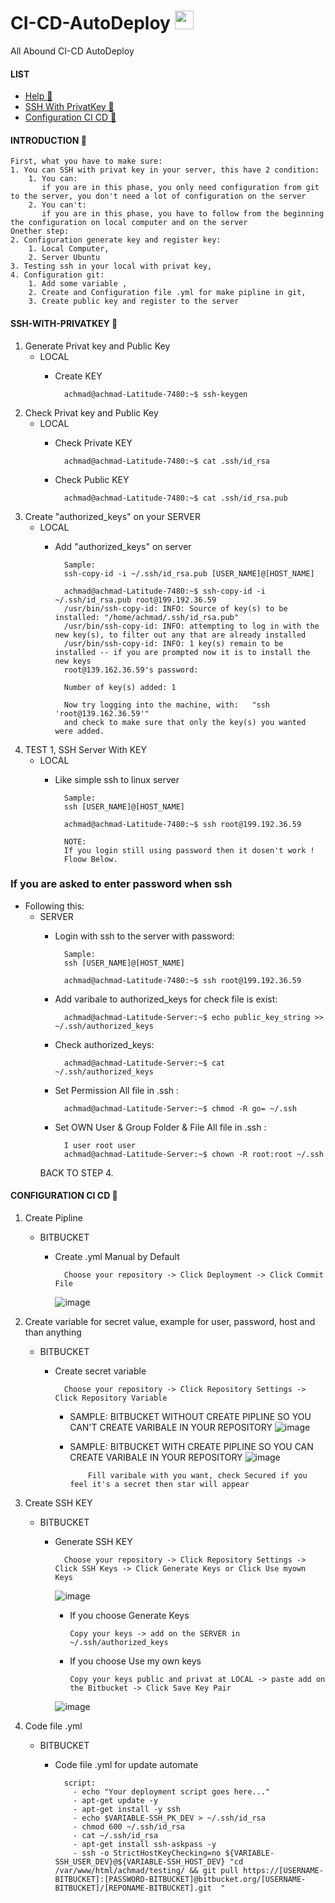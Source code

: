 # CI-CD-AutoDeploy <img src="https://raw.githubusercontent.com/MartinHeinz/MartinHeinz/master/wave.gif" width="30px">
All Abound CI-CD AutoDeploy

#### LIST
- [Help 👻](#introduction-)
- [SSH With PrivatKey 👻](#ssh-with-privatkey-)
- [Configuration CI CD 👻](#configuration-ci-cd-)

#### INTRODUCTION 👻

    First, what you have to make sure:
    1. You can SSH with privat key in your server, this have 2 condition:
        1. You can:
           if you are in this phase, you only need configuration from git to the server, you don't need a lot of configuration on the server
        2. You can't:
           if you are in this phase, you have to follow from the beginning the configuration on local computer and on the server
    Onether step:
    2. Configuration generate key and register key:
        1. Local Computer,
        2. Server Ubuntu
    3. Testing ssh in your local with privat key,
    4. Configuration git:
        1. Add some variable ,
        2. Create and Configuration file .yml for make pipline in git,
        3. Create public key and register to the server

#### SSH-WITH-PRIVATKEY 👻
1. Generate Privat key and Public Key
    * LOCAL
        * Create KEY
                                                        
                achmad@achmad-Latitude-7480:~$ ssh-keygen
2. Check Privat key and Public Key
    * LOCAL
        * Check Private KEY
        
                achmad@achmad-Latitude-7480:~$ cat .ssh/id_rsa
        * Check Public KEY
        
                achmad@achmad-Latitude-7480:~$ cat .ssh/id_rsa.pub
3. Create "authorized_keys" on your SERVER
    * LOCAL
        * Add "authorized_keys" on server
        
                Sample: 
                ssh-copy-id -i ~/.ssh/id_rsa.pub [USER_NAME]@[HOST_NAME]
                
                achmad@achmad-Latitude-7480:~$ ssh-copy-id -i ~/.ssh/id_rsa.pub root@199.192.36.59
                /usr/bin/ssh-copy-id: INFO: Source of key(s) to be installed: "/home/achmad/.ssh/id_rsa.pub"
                /usr/bin/ssh-copy-id: INFO: attempting to log in with the new key(s), to filter out any that are already installed
                /usr/bin/ssh-copy-id: INFO: 1 key(s) remain to be installed -- if you are prompted now it is to install the new keys
                root@139.162.36.59's password: 

                Number of key(s) added: 1

                Now try logging into the machine, with:   "ssh 'root@139.162.36.59'"
                and check to make sure that only the key(s) you wanted were added.
3. TEST 1, SSH Server With KEY
    * LOCAL
        * Like simple ssh to linux server
        
                Sample: 
                ssh [USER_NAME]@[HOST_NAME]
                
                achmad@achmad-Latitude-7480:~$ ssh root@199.192.36.59
                
                NOTE:
                If you login still using password then it dosen't work !
                Floow Below.
                
### If you are asked to enter password when ssh ###
* Following this:
    * SERVER
        * Login with ssh to the server with password:
        
                Sample: 
                ssh [USER_NAME]@[HOST_NAME]
                
                achmad@achmad-Latitude-7480:~$ ssh root@199.192.36.59
                
        * Add varibale to authorized_keys for check file is exist:
        
                achmad@achmad-Latitude-Server:~$ echo public_key_string >> ~/.ssh/authorized_keys
                
        * Check authorized_keys:

                achmad@achmad-Latitude-Server:~$ cat ~/.ssh/authorized_keys
                
        * Set Permission All file in .ssh :

                achmad@achmad-Latitude-Server:~$ chmod -R go= ~/.ssh

        * Set OWN User & Group Folder & File All file in .ssh :
                
                I user root user
                achmad@achmad-Latitude-Server:~$ chown -R root:root ~/.ssh
                
        BACK TO STEP 4.
    

#### CONFIGURATION CI CD 👻
1. Create Pipline
    * BITBUCKET
        * Create .yml Manual by Default
                                                        
                Choose your repository -> Click Deployment -> Click Commit File
                
            ![image](https://user-images.githubusercontent.com/77251566/167135052-d7968e2a-dabf-4e23-8085-6d705a732bf7.png)

2. Create variable for secret value, example for user, password, host and than anything
    * BITBUCKET
        * Create secret variable
                                                        
                Choose your repository -> Click Repository Settings -> Click Repository Variable
                
            * SAMPLE: BITBUCKET WITHOUT CREATE PIPLINE SO YOU CAN'T CREATE VARIBALE IN YOUR REPOSITORY 
            ![image](https://user-images.githubusercontent.com/77251566/167136349-cefd65ad-2bf2-4f1e-8dae-f305c918b369.png)
            * SAMPLE: BITBUCKET WITH CREATE PIPLINE SO YOU CAN CREATE VARIBALE IN YOUR REPOSITORY 
            ![image](https://user-images.githubusercontent.com/77251566/167137998-e1f1599f-95fb-488d-be28-a3ca64dc55aa.png)

                      Fill varibale with you want, check Secured if you feel it's a secret then star will appear

3. Create SSH KEY
    * BITBUCKET
        * Generate SSH KEY
                                                        
                Choose your repository -> Click Repository Settings -> Click SSH Keys -> Click Generate Keys or Click Use myown Keys

            ![image](https://user-images.githubusercontent.com/77251566/167141409-e4e14f0d-483e-4777-9c89-4140afda92e7.png)

            * If you choose Generate Keys
                  
                  Copy your keys -> add on the SERVER in ~/.ssh/authorized_keys
            
            * If you choose Use my own keys
                  
                  Copy your keys public and privat at LOCAL -> paste add on the Bitbucket -> Click Save Key Pair
                  
            ![image](https://user-images.githubusercontent.com/77251566/167139850-852d3386-75d3-44db-9a04-118e8fa20b47.png)
                  
4. Code file .yml
    * BITBUCKET
        * Code file .yml for update automate

                script:
                  - echo "Your deployment script goes here..."
                  - apt-get update -y
                  - apt-get install -y ssh
                  - echo $VARIABLE-SSH_PK_DEV > ~/.ssh/id_rsa
                  - chmod 600 ~/.ssh/id_rsa
                  - cat ~/.ssh/id_rsa
                  - apt-get install ssh-askpass -y
                  - ssh -o StrictHostKeyChecking=no ${VARIABLE-SSH_USER_DEV}@${VARIABLE-SSH_HOST_DEV} "cd /var/www/html/achmad/testing/ && git pull https://[USERNAME-BITBUCKET]:[PASSWORD-BITBUCKET]@bitbucket.org/[USERNAME-BITBUCKET]/[REPONAME-BITBUCKET].git  "


